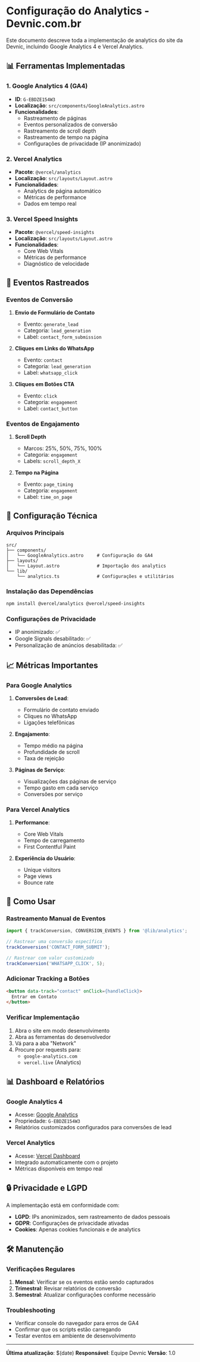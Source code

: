 # Configuração do Analytics - Devnic.com.br

Este documento descreve toda a implementação de analytics do site da Devnic, incluindo Google Analytics 4 e Vercel Analytics.

## 📊 Ferramentas Implementadas

### 1. Google Analytics 4 (GA4)
- **ID**: `G-EBDZE154W3`
- **Localização**: `src/components/GoogleAnalytics.astro`
- **Funcionalidades**:
  - Rastreamento de páginas
  - Eventos personalizados de conversão
  - Rastreamento de scroll depth
  - Rastreamento de tempo na página
  - Configurações de privacidade (IP anonimizado)

### 2. Vercel Analytics
- **Pacote**: `@vercel/analytics`
- **Localização**: `src/layouts/Layout.astro`
- **Funcionalidades**:
  - Analytics de página automático
  - Métricas de performance
  - Dados em tempo real

### 3. Vercel Speed Insights
- **Pacote**: `@vercel/speed-insights`
- **Localização**: `src/layouts/Layout.astro`
- **Funcionalidades**:
  - Core Web Vitals
  - Métricas de performance
  - Diagnóstico de velocidade

## 🎯 Eventos Rastreados

### Eventos de Conversão
1. **Envio de Formulário de Contato**
   - Evento: `generate_lead`
   - Categoria: `lead_generation`
   - Label: `contact_form_submission`

2. **Cliques em Links do WhatsApp**
   - Evento: `contact`
   - Categoria: `lead_generation`
   - Label: `whatsapp_click`

3. **Cliques em Botões CTA**
   - Evento: `click`
   - Categoria: `engagement`
   - Label: `contact_button`

### Eventos de Engajamento
1. **Scroll Depth**
   - Marcos: 25%, 50%, 75%, 100%
   - Categoria: `engagement`
   - Labels: `scroll_depth_X`

2. **Tempo na Página**
   - Evento: `page_timing`
   - Categoria: `engagement`
   - Label: `time_on_page`

## 🔧 Configuração Técnica

### Arquivos Principais
```
src/
├── components/
│   └── GoogleAnalytics.astro     # Configuração do GA4
├── layouts/
│   └── Layout.astro              # Importação dos analytics
└── lib/
    └── analytics.ts              # Configurações e utilitários
```

### Instalação das Dependências
```bash
npm install @vercel/analytics @vercel/speed-insights
```

### Configurações de Privacidade
- IP anonimizado: ✅
- Google Signals desabilitado: ✅
- Personalização de anúncios desabilitada: ✅

## 📈 Métricas Importantes

### Para Google Analytics
1. **Conversões de Lead**:
   - Formulário de contato enviado
   - Cliques no WhatsApp
   - Ligações telefônicas

2. **Engajamento**:
   - Tempo médio na página
   - Profundidade de scroll
   - Taxa de rejeição

3. **Páginas de Serviço**:
   - Visualizações das páginas de serviço
   - Tempo gasto em cada serviço
   - Conversões por serviço

### Para Vercel Analytics
1. **Performance**:
   - Core Web Vitals
   - Tempo de carregamento
   - First Contentful Paint

2. **Experiência do Usuário**:
   - Unique visitors
   - Page views
   - Bounce rate

## 🚀 Como Usar

### Rastreamento Manual de Eventos
```typescript
import { trackConversion, CONVERSION_EVENTS } from '@lib/analytics';

// Rastrear uma conversão específica
trackConversion('CONTACT_FORM_SUBMIT');

// Rastrear com valor customizado
trackConversion('WHATSAPP_CLICK', 5);
```

### Adicionar Tracking a Botões
```html
<button data-track="contact" onClick={handleClick}>
  Entrar em Contato
</button>
```

### Verificar Implementação
1. Abra o site em modo desenvolvimento
2. Abra as ferramentas do desenvolvedor
3. Vá para a aba "Network"
4. Procure por requests para:
   - `google-analytics.com`
   - `vercel.live` (Analytics)

## 📊 Dashboard e Relatórios

### Google Analytics 4
- Acesse: [Google Analytics](https://analytics.google.com)
- Propriedade: `G-EBDZE154W3`
- Relatórios customizados configurados para conversões de lead

### Vercel Analytics
- Acesse: [Vercel Dashboard](https://vercel.com/analytics)
- Integrado automaticamente com o projeto
- Métricas disponíveis em tempo real

## 🔒 Privacidade e LGPD

A implementação está em conformidade com:
- **LGPD**: IPs anonimizados, sem rastreamento de dados pessoais
- **GDPR**: Configurações de privacidade ativadas
- **Cookies**: Apenas cookies funcionais e de analytics

## 🛠️ Manutenção

### Verificações Regulares
1. **Mensal**: Verificar se os eventos estão sendo capturados
2. **Trimestral**: Revisar relatórios de conversão
3. **Semestral**: Atualizar configurações conforme necessário

### Troubleshooting
- Verificar console do navegador para erros de GA4
- Confirmar que os scripts estão carregando
- Testar eventos em ambiente de desenvolvimento

---

**Última atualização**: $(date)
**Responsável**: Equipe Devnic
**Versão**: 1.0 